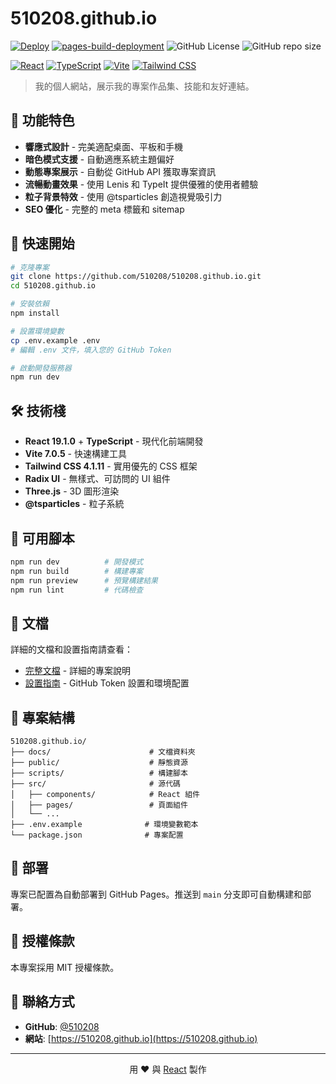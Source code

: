 # 510208.github.io

[![Deploy](https://github.com/510208/510208.github.io/actions/workflows/main.yml/badge.svg)](https://github.com/510208/510208.github.io/actions/workflows/main.yml)
[![pages-build-deployment](https://github.com/510208/510208.github.io/actions/workflows/pages/pages-build-deployment/badge.svg)](https://510208.github.io)
![GitHub License](https://img.shields.io/github/license/510208/510208.github.io)
![GitHub repo size](https://img.shields.io/github/repo-size/510208/510208.github.io)

[![React](https://img.shields.io/badge/React-19.1.0-61DAFB?logo=react)](https://reactjs.org/)
[![TypeScript](https://img.shields.io/badge/TypeScript-Latest-3178C6?logo=typescript)](https://www.typescriptlang.org/)
[![Vite](https://img.shields.io/badge/Vite-7.0.5-646CFF?logo=vite)](https://vitejs.dev/)
[![Tailwind CSS](https://img.shields.io/badge/Tailwind%20CSS-4.1.11-38B2AC?logo=tailwindcss)](https://tailwindcss.com/)

> 我的個人網站，展示我的專案作品集、技能和友好連結。

## 🌟 功能特色

- **響應式設計** - 完美適配桌面、平板和手機
- **暗色模式支援** - 自動適應系統主題偏好
- **動態專案展示** - 自動從 GitHub API 獲取專案資訊
- **流暢動畫效果** - 使用 Lenis 和 TypeIt 提供優雅的使用者體驗
- **粒子背景特效** - 使用 @tsparticles 創造視覺吸引力
- **SEO 優化** - 完整的 meta 標籤和 sitemap

## 🚀 快速開始

```bash
# 克隆專案
git clone https://github.com/510208/510208.github.io.git
cd 510208.github.io

# 安裝依賴
npm install

# 設置環境變數
cp .env.example .env
# 編輯 .env 文件，填入您的 GitHub Token

# 啟動開發服務器
npm run dev
```

## 🛠️ 技術棧

- **React 19.1.0** + **TypeScript** - 現代化前端開發
- **Vite 7.0.5** - 快速構建工具
- **Tailwind CSS 4.1.11** - 實用優先的 CSS 框架
- **Radix UI** - 無樣式、可訪問的 UI 組件
- **Three.js** - 3D 圖形渲染
- **@tsparticles** - 粒子系統

## 📝 可用腳本

```bash
npm run dev          # 開發模式
npm run build        # 構建專案
npm run preview      # 預覽構建結果
npm run lint         # 代碼檢查
```

## 📁 文檔

詳細的文檔和設置指南請查看：

- [完整文檔](./docs/README.md) - 詳細的專案說明
- [設置指南](./docs/SETUP.md) - GitHub Token 設置和環境配置

## 🎨 專案結構

```
510208.github.io/
├── docs/                      # 文檔資料夾
├── public/                    # 靜態資源
├── scripts/                   # 構建腳本
├── src/                       # 源代碼
│   ├── components/            # React 組件
│   ├── pages/                 # 頁面組件
│   └── ...
├── .env.example              # 環境變數範本
└── package.json              # 專案配置
```

## 🚀 部署

專案已配置為自動部署到 GitHub Pages。推送到 `main` 分支即可自動構建和部署。

## 📄 授權條款

本專案採用 MIT 授權條款。

## 📧 聯絡方式

- **GitHub**: [@510208](https://github.com/510208)
- **網站**: [https://510208.github.io](https://510208.github.io)

---

<p align="center">
  用 ❤️ 與 <a href="https://reactjs.org/">React</a> 製作
</p>
